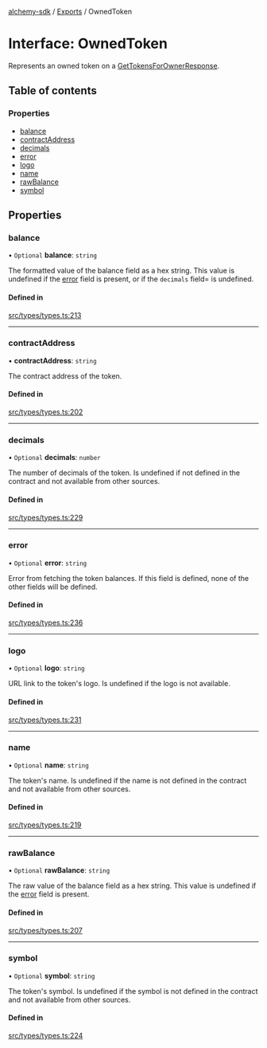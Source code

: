 [alchemy-sdk](../README.md) / [Exports](../modules.md) / OwnedToken

# Interface: OwnedToken

Represents an owned token on a [GetTokensForOwnerResponse](GetTokensForOwnerResponse.md).

## Table of contents

### Properties

- [balance](OwnedToken.md#balance)
- [contractAddress](OwnedToken.md#contractaddress)
- [decimals](OwnedToken.md#decimals)
- [error](OwnedToken.md#error)
- [logo](OwnedToken.md#logo)
- [name](OwnedToken.md#name)
- [rawBalance](OwnedToken.md#rawbalance)
- [symbol](OwnedToken.md#symbol)

## Properties

### balance

• `Optional` **balance**: `string`

The formatted value of the balance field as a hex string. This value is
undefined if the [error](OwnedToken.md#error) field is present, or if the `decimals` field=
is undefined.

#### Defined in

[src/types/types.ts:213](https://github.com/alchemyplatform/alchemy-sdk-js/blob/a162d40/src/types/types.ts#L213)

___

### contractAddress

• **contractAddress**: `string`

The contract address of the token.

#### Defined in

[src/types/types.ts:202](https://github.com/alchemyplatform/alchemy-sdk-js/blob/a162d40/src/types/types.ts#L202)

___

### decimals

• `Optional` **decimals**: `number`

The number of decimals of the token. Is undefined if not defined in the
contract and not available from other sources.

#### Defined in

[src/types/types.ts:229](https://github.com/alchemyplatform/alchemy-sdk-js/blob/a162d40/src/types/types.ts#L229)

___

### error

• `Optional` **error**: `string`

Error from fetching the token balances. If this field is defined, none of
the other fields will be defined.

#### Defined in

[src/types/types.ts:236](https://github.com/alchemyplatform/alchemy-sdk-js/blob/a162d40/src/types/types.ts#L236)

___

### logo

• `Optional` **logo**: `string`

URL link to the token's logo. Is undefined if the logo is not available.

#### Defined in

[src/types/types.ts:231](https://github.com/alchemyplatform/alchemy-sdk-js/blob/a162d40/src/types/types.ts#L231)

___

### name

• `Optional` **name**: `string`

The token's name. Is undefined if the name is not defined in the contract and
not available from other sources.

#### Defined in

[src/types/types.ts:219](https://github.com/alchemyplatform/alchemy-sdk-js/blob/a162d40/src/types/types.ts#L219)

___

### rawBalance

• `Optional` **rawBalance**: `string`

The raw value of the balance field as a hex string. This value is undefined
if the [error](OwnedToken.md#error) field is present.

#### Defined in

[src/types/types.ts:207](https://github.com/alchemyplatform/alchemy-sdk-js/blob/a162d40/src/types/types.ts#L207)

___

### symbol

• `Optional` **symbol**: `string`

The token's symbol. Is undefined if the symbol is not defined in the contract
and not available from other sources.

#### Defined in

[src/types/types.ts:224](https://github.com/alchemyplatform/alchemy-sdk-js/blob/a162d40/src/types/types.ts#L224)
